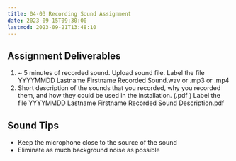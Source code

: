 ```yaml
---
title: 04-03 Recording Sound Assignment
date: 2023-09-15T09:30:00
lastmod: 2023-09-21T13:48:10
---
```


## Assignment Deliverables

1. ~ 5 minutes of recorded sound. Upload sound file. Label the file YYYYMMDD Lastname Firstname Recorded Sound.wav or .mp3 or .mp4
2. Short description of the sounds that you recorded, why you recorded them, and how they could be used in the installation. (.pdf ) Label the file YYYYMMDD Lastname Firstname Recorded Sound Description.pdf

## Sound Tips

- Keep the microphone close to the source of the sound
- Eliminate as much background noise as possible
